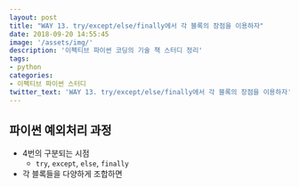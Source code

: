```yaml
---
layout: post
title: "WAY 13. try/except/else/finally에서 각 블록의 장점을 이용하자"
date: 2018-09-20 14:55:45
image: '/assets/img/'
description: '이펙티브 파이썬 코딩의 기술 책 스터디 정리'
tags:
- python
categories:
- 이펙티브 파이썬 스터디
twitter_text: 'WAY 13. try/except/else/finally에서 각 블록의 장점을 이용하자'
---
```


## 파이썬 예외처리 과정
- 4번의 구분되는 시점
  - `try`, `except`, `else`, `finally`
- 각 블록들을 다양하게 조합하면 
